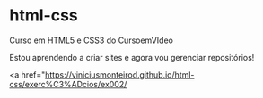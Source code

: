 # html-css
 Curso em HTML5 e CSS3 do CursoemVIdeo

 Estou aprendendo a criar sites e agora vou gerenciar repositórios!

<a href="https://viniciusmonteirod.github.io/html-css/exerc%C3%ADcios/ex002/
